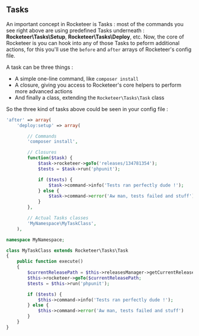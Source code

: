 ## Tasks

An important concept in Rocketeer is Tasks : most of the commands you see right above are using predefined Tasks underneath : **Rocketeer\Tasks\Setup**, **Rocketeer\Tasks\Deploy**, etc.
Now, the core of Rocketeer is you can hook into any of those Tasks to peform additional actions, for this you'll use the `before` and `after` arrays of Rocketeer's config file.

A task can be three things :
- A simple one-line command, like `composer install`
- A closure, giving you access to Rocketeer's core helpers to perform more advanced actions
- And finally a class, extending the `Rocketeer\Tasks\Task` class

So the three kind of tasks above could be seen in your config file :

```php
'after' => array(
	'deploy:setup' => array(

		// Commands
		'composer install',

		// Closures
		function($task) {
			$task->rocketeer->goTo('releases/134781354');
			$tests = $task->run('phpunit');

			if ($tests) {
				$task->command->info('Tests ran perfectly dude !');
			} else {
				$task->command->error('Aw man, tests failed and stuff')
			}
		},

		// Actual Tasks classes
		'MyNamespace\MyTaskClass',
	),
```

```php
namespace MyNamespace;

class MyTaskClass extends Rocketeer\Tasks\Task
{
	public function execute()
	{
		$currentReleasePath = $this->releasesManager->getCurrentReleasePath();
		$this->rocketeer->goTo($currentReleasePath;
		$tests = $this->run('phpunit');

		if ($tests) {
			$this->command->info('Tests ran perfectly dude !');
		} else {
			$this->command->error('Aw man, tests failed and stuff')
		}
	}
}
```
